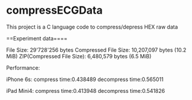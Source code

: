 # compressECGData

This project is a C language code to compress/depress HEX raw data

==Experiment data====

File Size: 29'728'256 bytes
Compressed File Size:  10,207,097 bytes (10.2 MiB)
ZIP(Compressed File Size): 6,480,579 bytes (6.5 MiB)

Performance:

iPhone 6s:
compress time:0.438489
decompress time:0.565011

iPad Mini4:
compress time:0.413948
decompress time:0.541826

